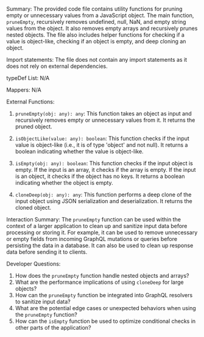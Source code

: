 Summary:
The provided code file contains utility functions for pruning empty or unnecessary values from a JavaScript object. The main function, `pruneEmpty`, recursively removes undefined, null, NaN, and empty string values from the object. It also removes empty arrays and recursively prunes nested objects. The file also includes helper functions for checking if a value is object-like, checking if an object is empty, and deep cloning an object.

Import statements:
The file does not contain any import statements as it does not rely on external dependencies.

typeDef List:
N/A

Mappers:
N/A

External Functions:
1. `pruneEmpty(obj: any): any`: This function takes an object as input and recursively removes empty or unnecessary values from it. It returns the pruned object.

2. `isObjectLike(value: any): boolean`: This function checks if the input value is object-like (i.e., it is of type 'object' and not null). It returns a boolean indicating whether the value is object-like.

3. `isEmpty(obj: any): boolean`: This function checks if the input object is empty. If the input is an array, it checks if the array is empty. If the input is an object, it checks if the object has no keys. It returns a boolean indicating whether the object is empty.

4. `cloneDeep(obj: any): any`: This function performs a deep clone of the input object using JSON serialization and deserialization. It returns the cloned object.

Interaction Summary:
The `pruneEmpty` function can be used within the context of a larger application to clean up and sanitize input data before processing or storing it. For example, it can be used to remove unnecessary or empty fields from incoming GraphQL mutations or queries before persisting the data in a database. It can also be used to clean up response data before sending it to clients.

Developer Questions:
1. How does the `pruneEmpty` function handle nested objects and arrays?
2. What are the performance implications of using `cloneDeep` for large objects?
3. How can the `pruneEmpty` function be integrated into GraphQL resolvers to sanitize input data?
4. What are the potential edge cases or unexpected behaviors when using the `pruneEmpty` function?
5. How can the `isEmpty` function be used to optimize conditional checks in other parts of the application?